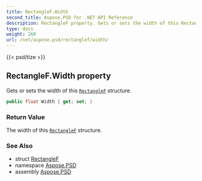 ```yaml
---
title: RectangleF.Width
second_title: Aspose.PSD for .NET API Reference
description: RectangleF property. Gets or sets the width of this RectangleF structure
type: docs
weight: 160
url: /net/aspose.psd/rectanglef/width/
---
```

{{< psd/tize >}}
## RectangleF.Width property

Gets or sets the width of this [`RectangleF`](../) structure.

```csharp
public float Width { get; set; }
```

### Return Value

The width of this [`RectangleF`](../) structure.

### See Also

* struct [RectangleF](../)
* namespace [Aspose.PSD](../../../aspose.psd/)
* assembly [Aspose.PSD](../../../)


